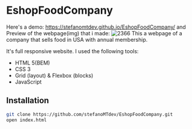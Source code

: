 # EshopFoodCompany
Here's a demo: https://stefanomtdev.github.io/EshopFoodCompany/
and Preview of the webpage(img) that i made:
![2366](https://user-images.githubusercontent.com/69438394/131719769-17918b1d-464b-4613-971d-10482a48b33f.png)
This a webpage of a company that sells food in USA with annual membership.

It's full responsive website.
I used the following tools:

- HTML 5(BEM)
- CSS 3
- Grid (layout) & Flexbox (blocks)
- JavaScript

## Installation
```sh
git clone https://github.com/stefanoMTdev/EshopFoodCompany.git
open index.html
```
